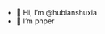 - 👋 Hi, I’m @hubianshuxia
- 👀 I’m phper

<!---
hubianshuxia/hubianshuxia is a ✨ special ✨ repository because its `README.md` (this file) appears on your GitHub profile.
You can click the Preview link to take a look at your changes.
--->
